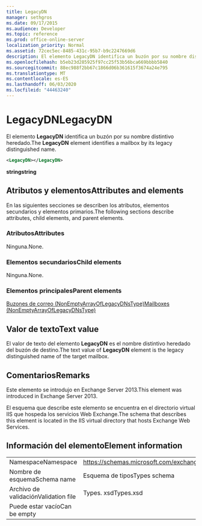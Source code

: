 ```yaml
---
title: LegacyDN
manager: sethgros
ms.date: 09/17/2015
ms.audience: Developer
ms.topic: reference
ms.prod: office-online-server
localization_priority: Normal
ms.assetid: 72cec5ec-8485-431c-95b7-b9c2247669d6
description: El elemento LegacyDN identifica un buzón por su nombre distintivo heredado.
ms.openlocfilehash: b5eb23d285925f97cc25f53b56bca669bbbb5840
ms.sourcegitcommit: 88ec988f2bb67c1866d06b361615f3674a24e795
ms.translationtype: MT
ms.contentlocale: es-ES
ms.lasthandoff: 06/03/2020
ms.locfileid: "44463240"
---
```

# <a name="legacydn"></a><span data-ttu-id="d7d52-103">LegacyDN</span><span class="sxs-lookup"><span data-stu-id="d7d52-103">LegacyDN</span></span>

<span data-ttu-id="d7d52-104">El elemento **LegacyDN** identifica un buzón por su nombre distintivo heredado.</span><span class="sxs-lookup"><span data-stu-id="d7d52-104">The **LegacyDN** element identifies a mailbox by its legacy distinguished name.</span></span> 
  
```XML
<LegacyDN></LegacyDN>
```

<span data-ttu-id="d7d52-105">**string**</span><span class="sxs-lookup"><span data-stu-id="d7d52-105">**string**</span></span>

## <a name="attributes-and-elements"></a><span data-ttu-id="d7d52-106">Atributos y elementos</span><span class="sxs-lookup"><span data-stu-id="d7d52-106">Attributes and elements</span></span>

<span data-ttu-id="d7d52-107">En las siguientes secciones se describen los atributos, elementos secundarios y elementos primarios.</span><span class="sxs-lookup"><span data-stu-id="d7d52-107">The following sections describe attributes, child elements, and parent elements.</span></span>
  
### <a name="attributes"></a><span data-ttu-id="d7d52-108">Atributos</span><span class="sxs-lookup"><span data-stu-id="d7d52-108">Attributes</span></span>

<span data-ttu-id="d7d52-109">Ninguna.</span><span class="sxs-lookup"><span data-stu-id="d7d52-109">None.</span></span>
  
### <a name="child-elements"></a><span data-ttu-id="d7d52-110">Elementos secundarios</span><span class="sxs-lookup"><span data-stu-id="d7d52-110">Child elements</span></span>

<span data-ttu-id="d7d52-111">Ninguna.</span><span class="sxs-lookup"><span data-stu-id="d7d52-111">None.</span></span>
  
### <a name="parent-elements"></a><span data-ttu-id="d7d52-112">Elementos principales</span><span class="sxs-lookup"><span data-stu-id="d7d52-112">Parent elements</span></span>

[<span data-ttu-id="d7d52-113">Buzones de correo (NonEmptyArrayOfLegacyDNsType)</span><span class="sxs-lookup"><span data-stu-id="d7d52-113">Mailboxes (NonEmptyArrayOfLegacyDNsType)</span></span>](mailboxes-nonemptyarrayoflegacydnstype.md)
  
## <a name="text-value"></a><span data-ttu-id="d7d52-114">Valor de texto</span><span class="sxs-lookup"><span data-stu-id="d7d52-114">Text value</span></span>

<span data-ttu-id="d7d52-115">El valor de texto del elemento **LegacyDN** es el nombre distintivo heredado del buzón de destino.</span><span class="sxs-lookup"><span data-stu-id="d7d52-115">The text value of **LegacyDN** element is the legacy distinguished name of the target mailbox.</span></span> 
  
## <a name="remarks"></a><span data-ttu-id="d7d52-116">Comentarios</span><span class="sxs-lookup"><span data-stu-id="d7d52-116">Remarks</span></span>

<span data-ttu-id="d7d52-117">Este elemento se introdujo en Exchange Server 2013.</span><span class="sxs-lookup"><span data-stu-id="d7d52-117">This element was introduced in Exchange Server 2013.</span></span>
  
<span data-ttu-id="d7d52-118">El esquema que describe este elemento se encuentra en el directorio virtual IIS que hospeda los servicios Web Exchange.</span><span class="sxs-lookup"><span data-stu-id="d7d52-118">The schema that describes this element is located in the IIS virtual directory that hosts Exchange Web Services.</span></span>
  
## <a name="element-information"></a><span data-ttu-id="d7d52-119">Información del elemento</span><span class="sxs-lookup"><span data-stu-id="d7d52-119">Element information</span></span>

|||
|:-----|:-----|
|<span data-ttu-id="d7d52-120">Namespace</span><span class="sxs-lookup"><span data-stu-id="d7d52-120">Namespace</span></span>  <br/> |https://schemas.microsoft.com/exchange/services/2006/types  <br/> |
|<span data-ttu-id="d7d52-121">Nombre de esquema</span><span class="sxs-lookup"><span data-stu-id="d7d52-121">Schema name</span></span>  <br/> |<span data-ttu-id="d7d52-122">Esquema de tipos</span><span class="sxs-lookup"><span data-stu-id="d7d52-122">Types schema</span></span>  <br/> |
|<span data-ttu-id="d7d52-123">Archivo de validación</span><span class="sxs-lookup"><span data-stu-id="d7d52-123">Validation file</span></span>  <br/> |<span data-ttu-id="d7d52-124">Types. xsd</span><span class="sxs-lookup"><span data-stu-id="d7d52-124">Types.xsd</span></span>  <br/> |
|<span data-ttu-id="d7d52-125">Puede estar vacío</span><span class="sxs-lookup"><span data-stu-id="d7d52-125">Can be empty</span></span>  <br/> ||
   

